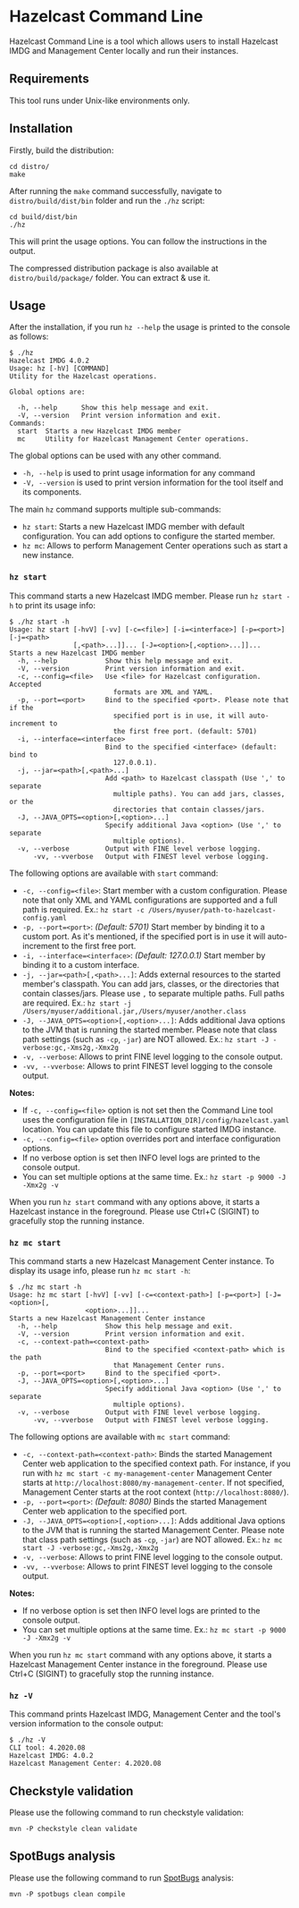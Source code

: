 # Hazelcast Command Line

Hazelcast Command Line is a tool which allows users to install Hazelcast IMDG and Management Center locally and run their instances. 

## Requirements

This tool runs under Unix-like environments only.

## Installation

Firstly, build the distribution:

```
cd distro/
make
```

After running the `make` command successfully, navigate to `distro/build/dist/bin` folder and run the `./hz` script:  

```
cd build/dist/bin
./hz
```

This will print the usage options. You can follow the instructions in the output.

The compressed distribution package is also available at `distro/build/package/` folder. You can extract & use it.

## Usage

After the installation, if you run `hz --help` the usage is printed to the console as follows:

```shell script
$ ./hz 
Hazelcast IMDG 4.0.2
Usage: hz [-hV] [COMMAND]
Utility for the Hazelcast operations.

Global options are:

  -h, --help      Show this help message and exit.
  -V, --version   Print version information and exit.
Commands:
  start  Starts a new Hazelcast IMDG member
  mc     Utility for Hazelcast Management Center operations.
``` 

The global options can be used with any other command. 

- `-h, --help` is used to print usage information for any command
- `-V, --version` is used to print version information for the tool itself and its components.

The main `hz` command supports multiple sub-commands:

- `hz start`: Starts a new Hazelcast IMDG member with default configuration. You can add options to configure the started member. 
- `hz mc`: Allows to perform Management Center operations such as start a new instance.

### `hz start`

This command starts a new Hazelcast IMDG member. Please run `hz start -h` to print its usage info:

```shell script
$ ./hz start -h
Usage: hz start [-hvV] [-vv] [-c=<file>] [-i=<interface>] [-p=<port>] [-j=<path>
                [,<path>...]]... [-J=<option>[,<option>...]]...
Starts a new Hazelcast IMDG member
  -h, --help            Show this help message and exit.
  -V, --version         Print version information and exit.
  -c, --config=<file>   Use <file> for Hazelcast configuration. Accepted
                          formats are XML and YAML.
  -p, --port=<port>     Bind to the specified <port>. Please note that if the
                          specified port is in use, it will auto-increment to
                          the first free port. (default: 5701)
  -i, --interface=<interface>
                        Bind to the specified <interface> (default: bind to
                          127.0.0.1).
  -j, --jar=<path>[,<path>...]
                        Add <path> to Hazelcast classpath (Use ',' to separate
                          multiple paths). You can add jars, classes, or the
                          directories that contain classes/jars.
  -J, --JAVA_OPTS=<option>[,<option>...]
                        Specify additional Java <option> (Use ',' to separate
                          multiple options).
  -v, --verbose         Output with FINE level verbose logging.
      -vv, --vverbose   Output with FINEST level verbose logging.
```  

The following options are available with `start` command:

- `-c, --config=<file>`: Start member with a custom configuration. Please note that only XML and YAML configurations are supported and a full path is required. Ex.: `hz start -c /Users/myuser/path-to-hazelcast-config.yaml`   
- `-p, --port=<port>`: *(Default: 5701)* Start member by binding it to a custom port. As it's mentioned, if the specified port is in use it will auto-increment to the first free port. 
- `-i, --interface=<interface>`: *(Default: 127.0.0.1)* Start member by binding it to a custom interface.
- `-j, --jar=<path>[,<path>...]`: Adds external resources to the started member's classpath. You can add jars, classes, or the directories that contain classes/jars. Please use `,` to separate multiple paths. Full paths are required. Ex.: `hz start -j /Users/myuser/additional.jar,/Users/myuser/another.class`
- `-J, --JAVA_OPTS=<option>[,<option>...]`: Adds additional Java options to the JVM that is running the started member. Please note that class path settings (such as `-cp`, `-jar`) are NOT allowed. Ex.: `hz start -J -verbose:gc,-Xms2g,-Xmx2g`
- `-v, --verbose`: Allows to print FINE level logging to the console output.
- `-vv, --vverbose`: Allows to print FINEST level logging to the console output. 

**Notes:**

- If `-c, --config=<file>` option is not set then the Command Line tool uses the configuration file in `[INSTALLATION_DIR]/config/hazelcast.yaml` location. You can update this file to configure started IMDG instance.
- `-c, --config=<file>` option overrides port and interface configuration options. 
- If no verbose option is set then INFO level logs are printed to the console output.   
- You can set multiple options at the same time. Ex.: `hz start -p 9000 -J -Xmx2g -v`

When you run `hz start` command with any options above, it starts a Hazelcast instance in the foreground. Please use Ctrl+C (SIGINT) to gracefully stop the running instance.

### `hz mc start`

This command starts a new Hazelcast Management Center instance. To display its usage info, please run `hz mc start -h`:

```shell script
$ ./hz mc start -h
Usage: hz mc start [-hvV] [-vv] [-c=<context-path>] [-p=<port>] [-J=<option>[,
                   <option>...]]...
Starts a new Hazelcast Management Center instance
  -h, --help            Show this help message and exit.
  -V, --version         Print version information and exit.
  -c, --context-path=<context-path>
                        Bind to the specified <context-path> which is the path
                          that Management Center runs.
  -p, --port=<port>     Bind to the specified <port>.
  -J, --JAVA_OPTS=<option>[,<option>...]
                        Specify additional Java <option> (Use ',' to separate
                          multiple options).
  -v, --verbose         Output with FINE level verbose logging.
      -vv, --vverbose   Output with FINEST level verbose logging.
```

The following options are available with `mc start` command:

- `-c, --context-path=<context-path>`: Binds the started Management Center web application to the specified context path. For instance, if you run with `hz mc start -c my-management-center` Management Center starts at `http://localhost:8080/my-management-center`. If not specified, Management Center starts at the root context (`http://localhost:8080/`). 
- `-p, --port=<port>`: *(Default: 8080)* Binds the started Management Center web application to the specified port.
- `-J, --JAVA_OPTS=<option>[,<option>...]`: Adds additional Java options to the JVM that is running the started Management Center. Please note that class path settings (such as `-cp`, `-jar`) are NOT allowed. Ex.: `hz mc start -J -verbose:gc,-Xms2g,-Xmx2g`
- `-v, --verbose`: Allows to print FINE level logging to the console output.
- `-vv, --vverbose`: Allows to print FINEST level logging to the console output. 

**Notes:**

- If no verbose option is set then INFO level logs are printed to the console output.   
- You can set multiple options at the same time. Ex.: `hz mc start -p 9000 -J -Xmx2g -v`

When you run `hz mc start` command with any options above, it starts a Hazelcast Management Center instance in the foreground. Please use Ctrl+C (SIGINT) to gracefully stop the running instance.

### `hz -V`

This command prints Hazelcast IMDG, Management Center and the tool's version information to the console output: 

```shell script
$ ./hz -V
CLI tool: 4.2020.08
Hazelcast IMDG: 4.0.2
Hazelcast Management Center: 4.2020.08
```

## Checkstyle validation

Please use the following command to run checkstyle validation:

```
mvn -P checkstyle clean validate
```

## SpotBugs analysis

Please use the following command to run [SpotBugs](https://spotbugs.github.io/) analysis:

```
mvn -P spotbugs clean compile
```